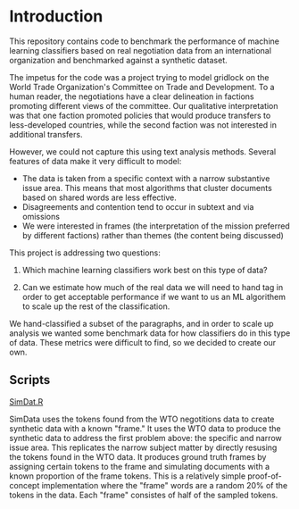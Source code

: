 # Introduction
This repository contains code to benchmark the performance of machine learning classifiers based on real negotiation data from an international organization and benchmarked against a synthetic dataset.

The impetus for the code was a project trying to model gridlock on the World Trade Organization's Committee on Trade and Development. To a human reader, the negotiations have a clear delineation in factions promoting different views of the committee. Our qualitative interpretation was that one faction promoted policies that would produce transfers to less-developed countries, while the second faction was not interested in additional transfers.

However, we could not capture this using text analysis methods. Several features of data make it very difficult to model:

- The data is taken from a specific context with a narrow substantive issue area. This means that most algorithms that cluster documents based on shared words are less effective.
- Disagreements and contention tend to occur in subtext and via omissions
- We were interested in frames (the interpretation of the mission preferred by different factions) rather than themes (the content being discussed)

This project is addressing two questions:
1. Which machine learning classifiers work best on this type of data?

2. Can we estimate how much of the real data we will need to hand tag in order to get acceptable performance if we want to us an ML algorithem to scale up the rest of the classification.
    
We hand-classified a subset of the paragraphs, and in order to scale up analysis we wanted some benchmark data for how classifiers do in this type of data. These metrics were difficult to find, so we decided to create our own.

## Scripts

[SimDat.R]("SimDat.R")

SimData uses the tokens found from the WTO negotitions data to create synthetic data with a known "frame." 
It uses the WTO data to produce the synthetic data to address the first problem above: the specific and narrow issue area. This replicates the narrow subject matter by directly resusing the tokens found in the WTO data. It produces ground truth frames by assigning certain tokens to the frame and simulating documents with a known proportion of the frame tokens.
This is a relatively simple proof-of-concept implementation where the "frame" words are a random 20\% of the tokens in the data. Each "frame" consistes of half of the sampled tokens. 
